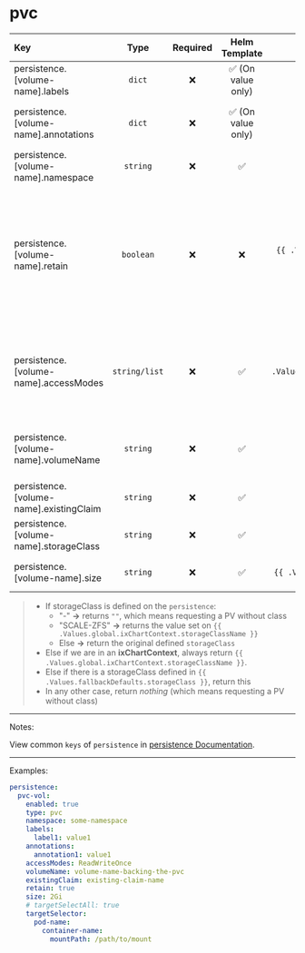 # pvc

| Key                                        |     Type      | Required |   Helm Template    |                        Default                         | Description                                                                                                                      |
| :----------------------------------------- | :-----------: | :------: | :----------------: | :----------------------------------------------------: | :------------------------------------------------------------------------------------------------------------------------------- |
| persistence.[volume-name].labels           |    `dict`     |    ❌    | ✅ (On value only) |                          `{}`                          | Additional labels for persistence                                                                                                |
| persistence.[volume-name].annotations      |    `dict`     |    ❌    | ✅ (On value only) |                          `{}`                          | Additional annotations for persistence                                                                                           |
| persistence.[volume-name].namespace        |   `string`    |    ❌    |         ✅         |                          `""`                          | Define the namespace for this object                                                                                             |
| persistence.[volume-name].retain           |   `boolean`   |    ❌    |         ❌         |   `{{ .Values.global.fallbackDefaults.pvcRetain }}`    | Define wether the to add helm annotation to retain resource on uninstall (Middleware should also retain it when deleting the NS) |
| persistence.[volume-name].accessModes      | `string/list` |    ❌    |         ✅         | `{{ .Values.global.fallbackDefaults.pvcAccessModes }}` | Define the accessModes of the PVC, if it's single can be defined as a string, multiple as a list                                 |
| persistence.[volume-name].volumeName       |   `string`    |    ❌    |         ✅         |                                                        | Define the volumeName of a PV, backing the claim                                                                                 |
| persistence.[volume-name].existingClaim    |   `string`    |    ❌    |         ✅         |                                                        | Define an existing claim to use                                                                                                  |
| persistence.[volume-name].storageClass     |   `string`    |    ❌    |         ✅         |                       See bellow                       | Define the storageClass to use                                                                                                   |
| persistence.[volume-name].size             |   `string`    |    ❌    |         ✅         |    `{{ .Values.global.fallbackDefaults.pvcSize }}`     | Define the size of the PVC                                                                                                       |

> - If storageClass is defined on the `persistence`:
>   - "-" **->** returns `""`, which means requesting a PV without class
>   - "SCALE-ZFS" **->** returns the value set on `{{ .Values.global.ixChartContext.storageClassName }}`
>   - Else **->** return the original defined `storageClass`
> - Else if we are in an **ixChartContext**, always return `{{ .Values.global.ixChartContext.storageClassName }}`.
> - Else if there is a storageClass defined in `{{ .Values.fallbackDefaults.storageClass }}`, return this
> - In any other case, return _nothing_ (which means requesting a PV without class)

---

Notes:

View common `keys` of `persistence` in [persistence Documentation](index.md).

---

Examples:

```yaml
persistence:
  pvc-vol:
    enabled: true
    type: pvc
    namespace: some-namespace
    labels:
      label1: value1
    annotations:
      annotation1: value1
    accessModes: ReadWriteOnce
    volumeName: volume-name-backing-the-pvc
    existingClaim: existing-claim-name
    retain: true
    size: 2Gi
    # targetSelectAll: true
    targetSelector:
      pod-name:
        container-name:
          mountPath: /path/to/mount
```
